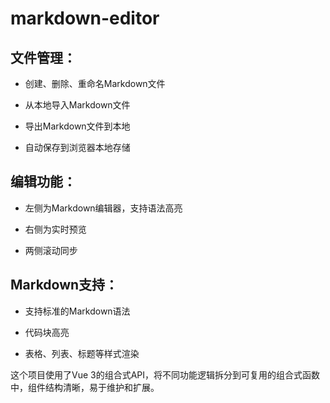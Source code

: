# markdown-editor

## 文件管理：

- 创建、删除、重命名Markdown文件

- 从本地导入Markdown文件

- 导出Markdown文件到本地

- 自动保存到浏览器本地存储

## 编辑功能：

- 左侧为Markdown编辑器，支持语法高亮

- 右侧为实时预览

- 两侧滚动同步

## Markdown支持：

- 支持标准的Markdown语法

- 代码块高亮

- 表格、列表、标题等样式渲染

这个项目使用了Vue 3的组合式API，将不同功能逻辑拆分到可复用的组合式函数中，组件结构清晰，易于维护和扩展。
